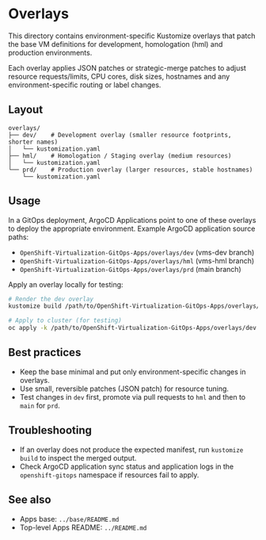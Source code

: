# Overlays

This directory contains environment-specific Kustomize overlays that patch the base VM definitions for development, homologation (hml) and production environments.

Each overlay applies JSON patches or strategic-merge patches to adjust resource requests/limits, CPU cores, disk sizes, hostnames and any environment-specific routing or label changes.

## Layout

```
overlays/
├── dev/    # Development overlay (smaller resource footprints, shorter names)
│   └── kustomization.yaml
├── hml/    # Homologation / Staging overlay (medium resources)
│   └── kustomization.yaml
└── prd/    # Production overlay (larger resources, stable hostnames)
    └── kustomization.yaml
```

## Usage

In a GitOps deployment, ArgoCD Applications point to one of these overlays to deploy the appropriate environment. Example ArgoCD application source paths:

- `OpenShift-Virtualization-GitOps-Apps/overlays/dev` (vms-dev branch)
- `OpenShift-Virtualization-GitOps-Apps/overlays/hml` (vms-hml branch)
- `OpenShift-Virtualization-GitOps-Apps/overlays/prd` (main branch)

Apply an overlay locally for testing:

```bash
# Render the dev overlay
kustomize build /path/to/OpenShift-Virtualization-GitOps-Apps/overlays/dev

# Apply to cluster (for testing)
oc apply -k /path/to/OpenShift-Virtualization-GitOps-Apps/overlays/dev
```

## Best practices

- Keep the base minimal and put only environment-specific changes in overlays.
- Use small, reversible patches (JSON patch) for resource tuning.
- Test changes in `dev` first, promote via pull requests to `hml` and then to `main` for `prd`.

## Troubleshooting

- If an overlay does not produce the expected manifest, run `kustomize build` to inspect the merged output.
- Check ArgoCD application sync status and application logs in the `openshift-gitops` namespace if resources fail to apply.

## See also

- Apps base: `../base/README.md`
- Top-level Apps README: `../README.md`
